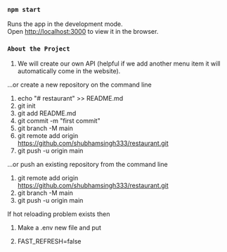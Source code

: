 ### `npm start`

Runs the app in the development mode.\
Open [http://localhost:3000](http://localhost:3000) to view it in the browser.

 ### `About the Project`
1. We will create our own API (helpful if we add another menu item it will automatically come in the website).


…or create a new repository on the command line
1. echo "# restaurant" >> README.md
2. git init
3. git add README.md
4. git commit -m "first commit"
5. git branch -M main
6. git remote add origin https://github.com/shubhamsingh333/restaurant.git
7. git push -u origin main




…or push an existing repository from the command line
1. git remote add origin https://github.com/shubhamsingh333/restaurant.git
2. git branch -M main
3. git push -u origin main

If hot reloading problem exists then
1. Make a .env new file and put

2. FAST_REFRESH=false 